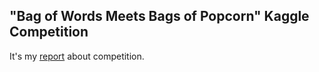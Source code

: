 ## "Bag of Words Meets Bags of Popcorn" Kaggle Competition
It's my [report](https://github.com/MorozovG/Kaggle_Sentiment_Analisys/blob/master/Sentiment_Analisys.md) about competition.
